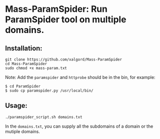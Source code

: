 # Mass-ParamSpider: Run ParamSpider tool on multiple domains.

## Installation:
```
git clone https://github.com/xalgord/Mass-ParamSpider
cd Mass-ParamSpider
sudo chmod +x mass-param.txt
```

Note: Add the `paramspider` and `httprobe` should be in the bin, for example:

```
$ cd ParamSpider
$ sudo cp paramspider.py /usr/local/bin/
```

## Usage:
```
./paramspider_script.sh domains.txt
```
In the `domains.txt`, you can supply all the subdomains of a domain or the mutiple domains.
